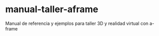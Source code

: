 # manual-taller-aframe
Manual de referencia y ejemplos para taller 3D y realidad virtual con a-frame
